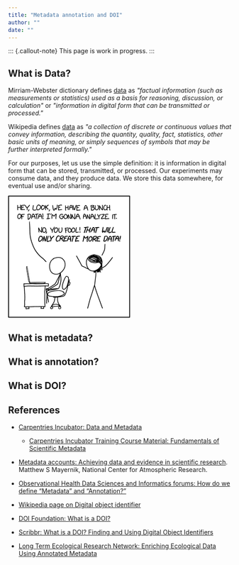 ```yaml
---
title: "Metadata annotation and DOI"
author: ""
date: ""
---
```


::: {.callout-note}
This page is work in progress.
:::

## What is Data?

<!-- TODO -->

Mirriam-Webster dictionary defines [data][webster-data] as _"factual
information (such as measurements or statistics) used as a basis for
reasoning, discussion, or calculation"_ or _"information in digital
form that can be transmitted or processed."_

Wikipedia defines [data][wikipedia-data] as _"a collection of discrete
or continuous values that convey information, describing the quantity,
quality, fact, statistics, other basic units of meaning, or simply
sequences of symbols that may be further interpreted formally."_

[webster-data]: https://www.merriam-webster.com/dictionary/data
[wikipedia-data]: https://en.wikipedia.org/wiki/Data

For our purposes, let us use the simple definition: it is information
in digital form that can be stored, transmitted, or processed.  Our
experiments may consume data, and they produce data.  We store this
data somewhere, for eventual use and/or sharing.

[![](data_trap.png)][xkcd-data-trap]

[xkcd-data-trap]: https://xkcd.com/2582/

## What is metadata?

<!-- TODO -->

## What is annotation?

<!-- TODO -->

## What is DOI?

<!-- TODO -->


## References

- [Carpentries Incubator: Data and
  Metadata](https://carpentries-incubator.github.io/scientific-metadata/instructor/data-metadata.html)

  - [Carpentries Incubator Training Course Material: Fundamentals of
    Scientific Metadata](https://zenodo.org/records/10091708)

- [Metadata accounts: Achieving data and evidence in scientific
  research](https://pmc.ncbi.nlm.nih.gov/articles/PMC7323761/). Matthew
  S Mayernik, National Center for Atmospheric Research.

- [Observational Health Data Sciences and Informatics forums: How do
  we define “Metadata” and
  “Annotation?”](https://forums.ohdsi.org/t/how-do-we-define-metadata-and-annotation/4424)

- [Wikipedia page on Digital object
  identifier](https://en.wikipedia.org/wiki/Digital_object_identifier)

- [DOI Foundation: What is a
  DOI?](https://www.doi.org/the-identifier/what-is-a-doi/)

- [Scribbr: What is a DOI? Finding and Using Digital Object
  Identifiers](https://www.scribbr.com/citing-sources/what-is-a-doi/)

- [Long Term Ecological Research Network: Enriching Ecological Data
  Using Annotated Metadata](https://lternet.edu/stories/enriching-ecological-data-using-annotated-metadata/)
